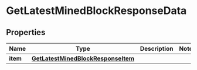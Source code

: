 

# GetLatestMinedBlockResponseData


## Properties

Name | Type | Description | Notes
------------ | ------------- | ------------- | -------------
**item** | [**GetLatestMinedBlockResponseItem**](GetLatestMinedBlockResponseItem.md) |  | 



